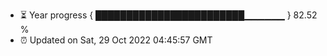 - ⏳ Year progress { ████████████████████████▁▁▁▁▁▁ } 82.52 %
- ⏰ Updated on Sat, 29 Oct 2022 04:45:57 GMT

